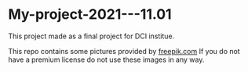 # My-project-2021---11.01
 
This project made as a final project for DCI institue.

This repo contains some pictures provided by <a href="https://www.freepik.com/">freepik.com</a> If you do not have a premium license do not use these images in any way.
